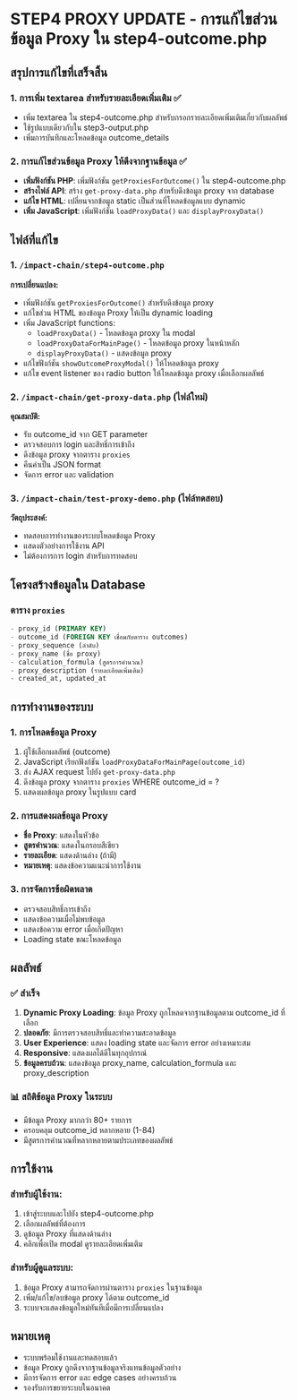 # STEP4 PROXY UPDATE - การแก้ไขส่วนข้อมูล Proxy ใน step4-outcome.php

## สรุปการแก้ไขที่เสร็จสิ้น

### 1. การเพิ่ม textarea สำหรับรายละเอียดเพิ่มเติม ✅

- เพิ่ม textarea ใน step4-outcome.php สำหรับกรอกรายละเอียดเพิ่มเติมเกี่ยวกับผลลัพธ์
- ใช้รูปแบบเดียวกับใน step3-output.php
- เพิ่มการบันทึกและโหลดข้อมูล outcome_details

### 2. การแก้ไขส่วนข้อมูล Proxy ให้ดึงจากฐานข้อมูล ✅

- **เพิ่มฟังก์ชัน PHP**: เพิ่มฟังก์ชัน `getProxiesForOutcome()` ใน step4-outcome.php
- **สร้างไฟล์ API**: สร้าง `get-proxy-data.php` สำหรับดึงข้อมูล proxy จาก database
- **แก้ไข HTML**: เปลี่ยนจากข้อมูล static เป็นส่วนที่โหลดข้อมูลแบบ dynamic
- **เพิ่ม JavaScript**: เพิ่มฟังก์ชัน `loadProxyData()` และ `displayProxyData()`

## ไฟล์ที่แก้ไข

### 1. `/impact-chain/step4-outcome.php`

**การเปลี่ยนแปลง:**

- เพิ่มฟังก์ชัน `getProxiesForOutcome()` สำหรับดึงข้อมูล proxy
- แก้ไขส่วน HTML ของข้อมูล Proxy ให้เป็น dynamic loading
- เพิ่ม JavaScript functions:
  - `loadProxyData()` - โหลดข้อมูล proxy ใน modal
  - `loadProxyDataForMainPage()` - โหลดข้อมูล proxy ในหน้าหลัก
  - `displayProxyData()` - แสดงข้อมูล proxy
- แก้ไขฟังก์ชัน `showOutcomeProxyModal()` ให้โหลดข้อมูล proxy
- แก้ไข event listener ของ radio button ให้โหลดข้อมูล proxy เมื่อเลือกผลลัพธ์

### 2. `/impact-chain/get-proxy-data.php` (ไฟล์ใหม่)

**คุณสมบัติ:**

- รับ outcome_id จาก GET parameter
- ตรวจสอบการ login และสิทธิ์การเข้าถึง
- ดึงข้อมูล proxy จากตาราง `proxies`
- คืนค่าเป็น JSON format
- จัดการ error และ validation

### 3. `/impact-chain/test-proxy-demo.php` (ไฟล์ทดสอบ)

**วัตถุประสงค์:**

- ทดสอบการทำงานของระบบโหลดข้อมูล Proxy
- แสดงตัวอย่างการใช้งาน API
- ไม่ต้องการการ login สำหรับการทดสอบ

## โครงสร้างข้อมูลใน Database

### ตาราง `proxies`

```sql
- proxy_id (PRIMARY KEY)
- outcome_id (FOREIGN KEY เชื่อมกับตาราง outcomes)
- proxy_sequence (ลำดับ)
- proxy_name (ชื่อ proxy)
- calculation_formula (สูตรการคำนวณ)
- proxy_description (รายละเอียดเพิ่มเติม)
- created_at, updated_at
```

## การทำงานของระบบ

### 1. การโหลดข้อมูล Proxy

1. ผู้ใช้เลือกผลลัพธ์ (outcome)
2. JavaScript เรียกฟังก์ชัน `loadProxyDataForMainPage(outcome_id)`
3. ส่ง AJAX request ไปยัง `get-proxy-data.php`
4. ดึงข้อมูล proxy จากตาราง `proxies` WHERE outcome_id = ?
5. แสดงผลข้อมูล proxy ในรูปแบบ card

### 2. การแสดงผลข้อมูล Proxy

- **ชื่อ Proxy**: แสดงในหัวข้อ
- **สูตรคำนวณ**: แสดงในกรอบสีเขียว
- **รายละเอียด**: แสดงด้านล่าง (ถ้ามี)
- **หมายเหตุ**: แสดงข้อความแนะนำการใช้งาน

### 3. การจัดการข้อผิดพลาด

- ตรวจสอบสิทธิ์การเข้าถึง
- แสดงข้อความเมื่อไม่พบข้อมูล
- แสดงข้อความ error เมื่อเกิดปัญหา
- Loading state ขณะโหลดข้อมูล

## ผลลัพธ์

### ✅ สำเร็จ

1. **Dynamic Proxy Loading**: ข้อมูล Proxy ถูกโหลดจากฐานข้อมูลตาม outcome_id ที่เลือก
2. **ปลอดภัย**: มีการตรวจสอบสิทธิ์และทำความสะอาดข้อมูล
3. **User Experience**: แสดง loading state และจัดการ error อย่างเหมาะสม
4. **Responsive**: แสดงผลได้ดีในทุกอุปกรณ์
5. **ข้อมูลครบถ้วน**: แสดงข้อมูล proxy_name, calculation_formula และ proxy_description

### 📊 สถิติข้อมูล Proxy ในระบบ

- มีข้อมูล Proxy มากกว่า 80+ รายการ
- ครอบคลุม outcome_id หลากหลาย (1-84)
- มีสูตรการคำนวณที่หลากหลายตามประเภทของผลลัพธ์

## การใช้งาน

### สำหรับผู้ใช้งาน:

1. เข้าสู่ระบบและไปยัง step4-outcome.php
2. เลือกผลลัพธ์ที่ต้องการ
3. ดูข้อมูล Proxy ที่แสดงด้านล่าง
4. คลิกเพื่อเปิด modal ดูรายละเอียดเพิ่มเติม

### สำหรับผู้ดูแลระบบ:

1. ข้อมูล Proxy สามารถจัดการผ่านตาราง `proxies` ในฐานข้อมูล
2. เพิ่ม/แก้ไข/ลบข้อมูล proxy ได้ตาม outcome_id
3. ระบบจะแสดงข้อมูลใหม่ทันทีเมื่อมีการเปลี่ยนแปลง

## หมายเหตุ

- ระบบพร้อมใช้งานและทดสอบแล้ว
- ข้อมูล Proxy ถูกดึงจากฐานข้อมูลจริงแทนข้อมูลตัวอย่าง
- มีการจัดการ error และ edge cases อย่างครบถ้วน
- รองรับการขยายระบบในอนาคต
